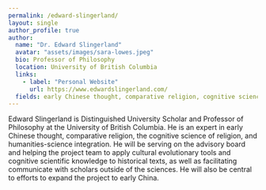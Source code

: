 ```yaml
---
permalink: /edward-slingerland/
layout: single
author_profile: true
author:
  name: "Dr. Edward Slingerland"
  avatar: "assets/images/sara-lowes.jpeg"
  bio: Professor of Philosophy
  location: University of British Columbia
  links:
    - label: "Personal Website"
      url: https://www.edwardslingerland.com/
  fields: early Chinese thought, comparative religion, cognitive science of religion, science-humanities integration
---
```


Edward Slingerland is Distinguished University Scholar and Professor of Philosophy at the University of British Columbia. He is an expert in early Chinese thought, comparative religion, the cognitive science of religion, and humanities-science integration. He will be serving on the advisory board and helping the project team to apply cultural evolutionary tools and cognitive scientific knowledge to historical texts, as well as facilitating communicate with scholars outside of the sciences. He will also be central to efforts to expand the project to early China. 
